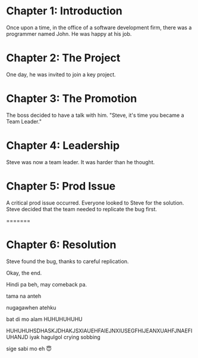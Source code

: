 # Chapter 1: Introduction
Once upon a time, in the office of a software development firm, there was a programmer named John. He was happy at his job. 

# Chapter 2: The Project
One day, he was invited to join a key project. 

# Chapter 3: The Promotion 
The boss decided to have a talk with him. "Steve, it's time you became a Team Leader." 

# Chapter 4: Leadership 
Steve was now a team leader. It was harder than he thought. 

# Chapter 5: Prod Issue 
A critical prod issue occurred. Everyone looked to Steve for the solution. Steve decided that the team needed to replicate the bug first.

=======
# Chapter 6: Resolution 
Steve found the bug, thanks to careful replication. 

Okay, the end.

Hindi pa beh, may comeback pa.

tama na anteh

nugagawhen atehku

bat di mo alam HUHUHUHUHU

HUHUHUHSDHASKJDHAKJSXIAUEHFAIEJNXIUSEGFHIJEANXUAHFJNAEFIUHANJD iyak hagulgol crying sobbing 

sige sabi mo eh 😇